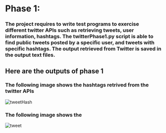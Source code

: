 # Phase 1: 

### The project requires to write test programs to exercise different twitter APIs such as retrieving tweets, user information, hashtags. The twitterPhase1.py script is able to find public tweets posted by a specific user, and tweets with specific hashtags. The output retrieved from Twitter is saved in the output text files.

## Here are the outputs of phase 1

### The following image shows the hashtags retrived from the twitter APIs
![tweetHash](https://user-images.githubusercontent.com/44420954/208591828-aaa8bc8a-06af-49d9-9ad0-260a2d8340b3.png)

### The following image shows the 
![tweet](https://user-images.githubusercontent.com/44420954/208592406-26b82cf3-b1e0-4b50-8d7f-7466216c291b.png)
